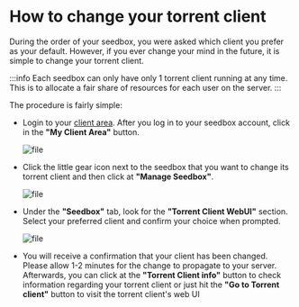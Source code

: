 # How to change your torrent client

During the order of your seedbox, you were asked which client you prefer as your default. However, if you ever change your mind in the future, it is simple to change your torrent client.

:::info
Each seedbox can only have only 1 torrent client running at any time. This is to allocate a fair share of resources for each user on the server.
:::


The procedure is fairly simple:

* Login to your [client area](https://seedboxes.cc/client/dashboard).
After you log in to your seedbox account, click in the **"My Client Area"** button.

    ![file](https://rapiddot-support-community-uploads.s3.amazonaws.com/uploads/image-1590754691339.png)

* Click the little gear icon next to the seedbox that you want to change its torrent client and then click at **"Manage Seedbox"**.

    ![file](https://rapiddot-support-community-uploads.s3.amazonaws.com/uploads/image-1590754942303.png)

* Under the **"Seedbox"** tab, look for the **"Torrent Client WebUI"** section. Select your preferred client and confirm your choice when prompted.

    ![file](https://rapiddot-support-community-uploads.s3.amazonaws.com/uploads/image-1590754909981.png)

* You will receive a confirmation that your client has been changed. Please allow 1-2 minutes for the change to propagate to your server. Afterwards, you can click at the **"Torrent Client info"** button to check information regarding your torrent client or just hit the **"Go to Torrent client"** button to visit the torrent client's web UI